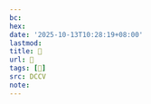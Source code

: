 ```yaml
---
bc:
hex:
date: '2025-10-13T10:28:19+08:00'
lastmod:
title: 􅥍
url: 􅥍
tags: [𪑱]
src: DCCV
note:
---
```

